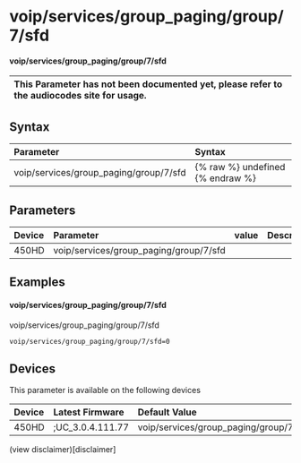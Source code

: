﻿---
description: voip/services/group_paging/group/7/sfd
search:
    keywords: ['voip','services','group_paging','group','7','sfd']
---

# voip/services/group_paging/group/7/sfd

#### voip/services/group_paging/group/7/sfd


| This Parameter has not been documented yet, please refer to the audiocodes site for usage.  |
| :--- |

## Syntax
| Parameter | Syntax |
| :--- | :--- |
|voip/services/group_paging/group/7/sfd | {% raw %} undefined {% endraw %} |

## Parameters
|Device|Parameter|value|Description|
|:---|:---|:---|:---|
| 450HD | voip/services/group_paging/group/7/sfd |  |  |

## Examples
#### voip/services/group_paging/group/7/sfd

voip/services/group_paging/group/7/sfd

```
voip/services/group_paging/group/7/sfd=0
```

## Devices
This parameter is available on the following devices

| Device | Latest Firmware | Default Value |
|:---|:---|:---|
| 450HD | ;UC_3.0.4.111.77 | voip/services/group_paging/group/7/sfd=0 

(view disclaimer)[disclaimer]
